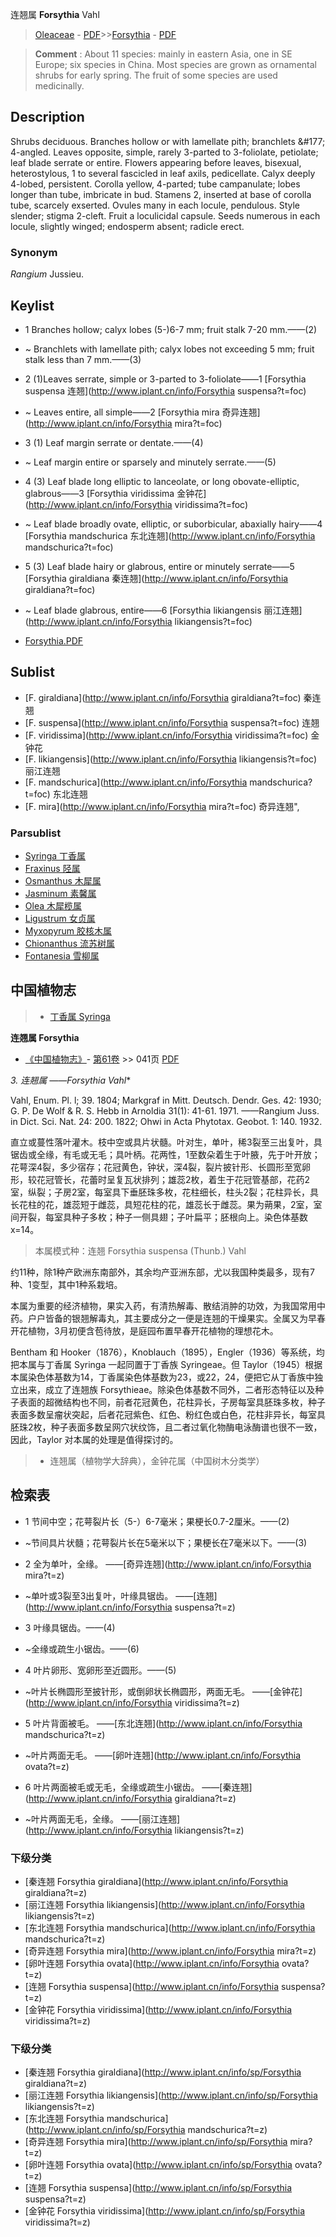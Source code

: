 连翘属 **Forsythia** Vahl

> [Oleaceae](http://www.iplant.cn/info/Oleaceae?t=foc) - [PDF](http://www.iplant.cn/foc/pdf/Oleaceae.pdf)>>[Forsythia](http://www.iplant.cn/info/Forsythia?t=foc) - [PDF](http://www.iplant.cn/foc/pdf/Forsythia.pdf)

> **Comment** : 
> About 11 species: mainly in eastern Asia, one in SE Europe; six species in China.
> Most species are grown as ornamental shrubs for early spring. The fruit of some species are used medicinally.

## Description

Shrubs deciduous. Branches hollow or with lamellate pith; branchlets &amp;#177; 4-angled. Leaves opposite, simple, rarely 3-parted to 3-foliolate, petiolate; leaf blade serrate or entire. Flowers appearing before leaves, bisexual, heterostylous, 1 to several fascicled in leaf axils, pedicellate. Calyx deeply 4-lobed, persistent. Corolla yellow, 4-parted; tube campanulate; lobes longer than tube, imbricate in bud. Stamens 2, inserted at base of corolla tube, scarcely exserted. Ovules many in each locule, pendulous. Style slender; stigma 2-cleft. Fruit a loculicidal capsule. Seeds numerous in each locule, slightly winged; endosperm absent; radicle erect.

### Synonym
*Rangium* Jussieu.

## Keylist

* 1 Branches hollow; calyx lobes (5-)6-7 mm; fruit stalk 7-20 mm.——(2)
* ~ Branchlets with lamellate pith; calyx lobes not exceeding 5 mm; fruit stalk less than 7 mm.——(3)

* 2 (1)Leaves serrate, simple or 3-parted to 3-foliolate——1 [Forsythia suspensa 连翘](http://www.iplant.cn/info/Forsythia suspensa?t=foc)
* ~ Leaves entire, all simple——2 [Forsythia mira 奇异连翘](http://www.iplant.cn/info/Forsythia mira?t=foc)

* 3 (1) Leaf margin serrate or dentate.——(4)
* ~ Leaf margin entire or sparsely and minutely serrate.——(5)

* 4 (3) Leaf blade long elliptic to lanceolate, or long obovate-elliptic, glabrous——3 [Forsythia viridissima 金钟花](http://www.iplant.cn/info/Forsythia viridissima?t=foc)
* ~ Leaf blade broadly ovate, elliptic, or suborbicular, abaxially hairy——4 [Forsythia mandschurica 东北连翘](http://www.iplant.cn/info/Forsythia mandschurica?t=foc)

* 5 (3) Leaf blade hairy or glabrous, entire or minutely serrate——5 [Forsythia giraldiana 秦连翘](http://www.iplant.cn/info/Forsythia giraldiana?t=foc)
* ~ Leaf blade glabrous, entire——6 [Forsythia likiangensis 丽江连翘](http://www.iplant.cn/info/Forsythia likiangensis?t=foc)

* [Forsythia.PDF](http://www.iplant.cn/foc/pdf/Forsythia.pdf)

## Sublist

* [F.  giraldiana](http://www.iplant.cn/info/Forsythia giraldiana?t=foc)
 秦连翘
* [F.  suspensa](http://www.iplant.cn/info/Forsythia suspensa?t=foc)
 连翘
* [F.  viridissima](http://www.iplant.cn/info/Forsythia viridissima?t=foc)
 金钟花
* [F.  likiangensis](http://www.iplant.cn/info/Forsythia likiangensis?t=foc)
 丽江连翘
* [F.  mandschurica](http://www.iplant.cn/info/Forsythia mandschurica?t=foc)
 东北连翘
* [F.  mira](http://www.iplant.cn/info/Forsythia mira?t=foc) 奇异连翘",

### Parsublist

* [Syringa  丁香属](http://www.iplant.cn/info/Syringa?t=foc)
* [Fraxinus  陉属](http://www.iplant.cn/info/Fraxinus?t=foc)
* [Osmanthus  木犀属](http://www.iplant.cn/info/Osmanthus?t=foc)
* [Jasminum  素馨属](http://www.iplant.cn/info/Jasminum?t=foc)
* [Olea  木犀榄属](http://www.iplant.cn/info/Olea?t=foc)
* [Ligustrum  女贞属](http://www.iplant.cn/info/Ligustrum?t=foc)
* [Myxopyrum  胶核木属](http://www.iplant.cn/info/Myxopyrum?t=foc)
* [Chionanthus  流苏树属](http://www.iplant.cn/info/Chionanthus?t=foc)
* [Fontanesia  雪柳属](http://www.iplant.cn/info/Fontanesia?t=foc)

## 中国植物志

> * [丁香属  Syringa](http://www.iplant.cn/info/Syringa?t=z)

**连翘属 Forsythia**

* [《中国植物志》](http://www.iplant.cn/frps)- [第61卷](http://www.iplant.cn/frps/vol/61) >> 041页 [PDF](http://www.iplant.cn/frps/pdf/61/041y.pdf)

**3. 连翘属* ——Forsythia Vahl**

Vahl, Enum. Pl. l; 39. 1804; Markgraf in Mitt. Deutsch. Dendr. Ges. 42: 1930; G. P. De Wolf & R. S. Hebb in Arnoldia 31(1): 41-61. 1971. ——Rangium Juss. in Dict. Sci. Nat. 24: 200. 1822; Ohwi in Acta Phytotax. Geobot. 1: 140. 1932.

直立或蔓性落叶灌木。枝中空或具片状髓。叶对生，单叶，稀3裂至三出复叶，具锯齿或全缘，有毛或无毛；具叶柄。花两性，1至数朵着生于叶腋，先于叶开放；花萼深4裂，多少宿存；花冠黄色，钟状，深4裂，裂片披针形、长圆形至宽卵形，较花冠管长，花蕾时呈复瓦状排列；雄蕊2枚，着生于花冠管基部，花药2室，纵裂；子房2室，每室具下垂胚珠多枚，花柱细长，柱头2裂；花柱异长，具长花柱的花，雄蕊短于雌蕊，具短花柱的花，雄蕊长于雌蕊。果为蒴果，2室，室间开裂，每室具种子多枚；种子一侧具翅；子叶扁平；胚根向上。染色体基数x=14。

> 本属模式种：连翘 Forsythia suspensa (Thunb.) Vahl

约11种，除1种产欧洲东南部外，其余均产亚洲东部，尤以我国种类最多，现有7种、1变型，其中1种系栽培。

本属为重要的经济植物，果实入药，有清热解毒、散结消肿的功效，为我国常用中药。户户皆备的银翘解毒丸，其主要成分之一便是连翘的干燥果实。全属又为早春开花植物，3月初便含苞待放，是庭园布置早春开花植物的理想花木。

Bentham 和 Hooker（1876），Knoblauch（1895），Engler（1936）等系统，均把本属与丁香属 Syringa 一起同置于丁香族 Syringeae。但 Taylor（1945）根据本属染色体基数为14，丁香属染色体基数为23，或22，24，便把它从丁香族中独立出来，成立了连翘族 Forsythieae。除染色体基数不同外，二者形态特征以及种子表面的超微结构也不同，前者花冠黄色，花柱异长，子房每室具胚珠多枚，种子表面多数呈瘤状突起，后者花冠紫色、红色、粉红色或白色，花柱非异长，每室具胚珠2枚，种子表面多数呈网穴状纹饰，且二者过氧化物酶电泳酶谱也很不一致，因此，Taylor 对本属的处理是值得探讨的。

> * 连翘属（植物学大辞典），金钟花属（中国树木分类学）

## 检索表

* 1 节间中空；花萼裂片长（5-）6-7毫米；果梗长0.7-2厘米。——(2)
* ~节间具片状髓；花萼裂片长在5毫米以下；果梗长在7毫米以下。——(3)

* 2 全为单叶，全缘。 ——[奇异连翘](http://www.iplant.cn/info/Forsythia mira?t=z)

* ~单叶或3裂至3出复叶，叶缘具锯齿。 ——[连翘](http://www.iplant.cn/info/Forsythia suspensa?t=z)

* 3 叶缘具锯齿。——(4)
* ~全缘或疏生小锯齿。——(6)

* 4 叶片卵形、宽卵形至近圆形。——(5)
* ~叶片长椭圆形至披针形，或倒卵状长椭圆形，两面无毛。 ——[金钟花](http://www.iplant.cn/info/Forsythia viridissima?t=z)

* 5 叶片背面被毛。 ——[东北连翘](http://www.iplant.cn/info/Forsythia mandschurica?t=z)

* ~叶片两面无毛。 ——[卵叶连翘](http://www.iplant.cn/info/Forsythia ovata?t=z)

* 6 叶片两面被毛或无毛，全缘或疏生小锯齿。 ——[秦连翘](http://www.iplant.cn/info/Forsythia giraldiana?t=z)

* ~叶片两面无毛，全缘。 ——[丽江连翘](http://www.iplant.cn/info/Forsythia likiangensis?t=z)

### 下级分类
* [秦连翘  Forsythia giraldiana](http://www.iplant.cn/info/Forsythia giraldiana?t=z)
* [丽江连翘  Forsythia likiangensis](http://www.iplant.cn/info/Forsythia likiangensis?t=z)
* [东北连翘  Forsythia mandschurica](http://www.iplant.cn/info/Forsythia mandschurica?t=z)
* [奇异连翘  Forsythia mira](http://www.iplant.cn/info/Forsythia mira?t=z)
* [卵叶连翘  Forsythia ovata](http://www.iplant.cn/info/Forsythia ovata?t=z)
* [连翘  Forsythia suspensa](http://www.iplant.cn/info/Forsythia suspensa?t=z)
* [金钟花  Forsythia viridissima](http://www.iplant.cn/info/Forsythia viridissima?t=z)

### 下级分类
* [秦连翘  Forsythia giraldiana](http://www.iplant.cn/info/sp/Forsythia giraldiana?t=z)
* [丽江连翘  Forsythia likiangensis](http://www.iplant.cn/info/sp/Forsythia likiangensis?t=z)
* [东北连翘  Forsythia mandschurica](http://www.iplant.cn/info/sp/Forsythia mandschurica?t=z)
* [奇异连翘  Forsythia mira](http://www.iplant.cn/info/sp/Forsythia mira?t=z)
* [卵叶连翘  Forsythia ovata](http://www.iplant.cn/info/sp/Forsythia ovata?t=z)
* [连翘  Forsythia suspensa](http://www.iplant.cn/info/sp/Forsythia suspensa?t=z)
* [金钟花  Forsythia viridissima](http://www.iplant.cn/info/sp/Forsythia viridissima?t=z)
